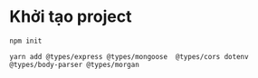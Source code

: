 # Khởi tạo project

```
npm init

yarn add @types/express @types/mongoose  @types/cors dotenv @types/body-parser @types/morgan
```